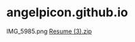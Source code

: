 # angelpicon.github.io
IMG_5985.png
[Resume (3).zip](https://github.com/angel-picon/angelpicon.github.io/files/15224011/Resume.3.zip)
